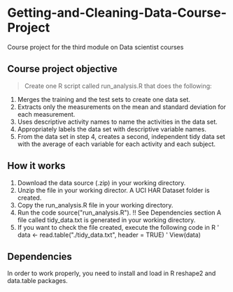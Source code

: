 # Getting-and-Cleaning-Data-Course-Project
Course project for the third module on Data scientist courses

## Course project objective
> Create one R script called run_analysis.R that does the following: 
1. Merges the training and the test sets to create one data set.
2. Extracts only the measurements on the mean and standard deviation for each measurement.
3. Uses descriptive activity names to name the activities in the data set.
4. Appropriately labels the data set with descriptive variable names.
5. From the data set in step 4, creates a second, independent tidy data set with the average of each variable for each activity and each subject.

## How it works
1. Download the data source (.zip) in your working directory.
2. Unzip the file in your working director. A UCI HAR Dataset folder is created.
3. Copy the run_analysis.R file in your working directory.
4. Run the code source("run_analysis.R"). !! See Dependencies section
A file called tidy_data.txt is generated in your working directory.
5. If you want to check the file created, execute the following code in R
' data <- read.table("./tidy_data.txt", header = TRUE)
' View(data)

## Dependencies
In order to work properly, you need to install and load in R reshape2 and data.table packages.